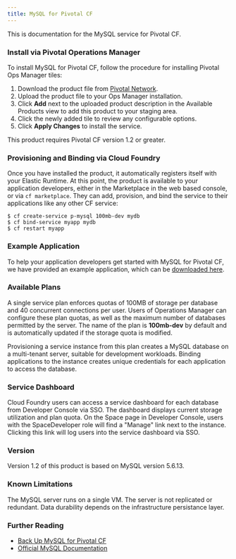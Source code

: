 ```yaml
---
title: MySQL for Pivotal CF
---
```


This is documentation for the MySQL service for Pivotal CF.

### Install via Pivotal Operations Manager

To install MySQL for Pivotal CF, follow the procedure for installing Pivotal Ops Manager tiles:

1. Download the product file from [Pivotal Network](https://network.gopivotal.com/).
1. Upload the product file to your Ops Manager installation.
1. Click **Add** next to the uploaded product description in the Available Products view
   to add this product to your staging area.
1. Click the newly added tile to review any configurable options.
1. Click **Apply Changes** to install the service.

This product requires Pivotal CF version 1.2 or greater.

### Provisioning and Binding via Cloud Foundry

Once you have installed the product, it automatically registers itself with your Elastic Runtime. At this point, the product is available to your application developers, either in the Marketplace in the web based console, or via `cf marketplace`. They can add, provision, and bind the service to their applications like any other CF service:

```
$ cf create-service p-mysql 100mb-dev mydb
$ cf bind-service myapp mydb
$ cf restart myapp
```

### Example Application

To help your application developers get started with MySQL for Pivotal CF, we have provided an example application, which can be [downloaded here][example-app].

[example-app]:mysql-example-app.tgz

### Available Plans

A single service plan enforces quotas of 100MB of storage per database and 40 concurrent connections per user. Users of Operations Manager can configure these plan quotas, as well as the maximum number of databases permitted by the server. The name of the plan is **100mb-dev** by default and is automatically updated if the storage quota is modified.

Provisioning a service instance from this plan creates a MySQL database on a multi-tenant server, suitable for development workloads. Binding applications to the instance creates unique credentials for each application to access the database.

### Service Dashboard

Cloud Foundry users can access a service dashboard for each database from Developer Console via SSO. The dashboard displays current storage utilization and plan quota. On the Space page in Developer Console, users with the SpaceDeveloper role will find a "Manage" link next to the instance. Clicking this link will log users into the service dashboard via SSO. 

### Version

Version 1.2 of this product is based on MySQL version 5.6.13.

### Known Limitations

The MySQL server runs on a single VM. The server is not replicated or redundant. Data durability depends on the infrastructure persistance layer.

### Further Reading

* [Back Up MySQL for Pivotal CF](backup.html)
* [Official MySQL Documentation](http://dev.mysql.com/doc/refman/5.6/en/)

